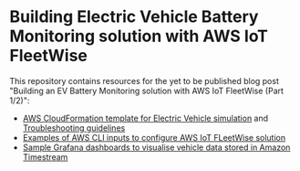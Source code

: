 # Building Electric Vehicle Battery Monitoring solution with AWS IoT FleetWise

This repository contains resources for the yet to be published blog post "Building an EV Battery Monitoring solution with AWS IoT FleetWise (Part 1/2)":

- [AWS CloudFormation template for Electric Vehicle simulation](simulatedvehicle/ec2simulation/template.yaml) and [Troubleshooting guidelines](troubleshooting.md)
- [Examples of AWS CLI inputs to configure AWS IoT FLeetWise solution](cloud/cli-input-templates)
- [Sample Grafana dashboards to visualise vehicle data stored in Amazon Timestream](dashboards)
